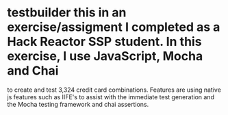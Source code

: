 # testbuilder this in an exercise/assigment I completed as a Hack Reactor SSP student.  In this exercise, I use JavaScript, Mocha and Chai
to create and test 3,324 credit card combinations.  Features are using native js features such as IIFE's to assist with the immediate test
generation and the Mocha testing framework and chai assertions.
